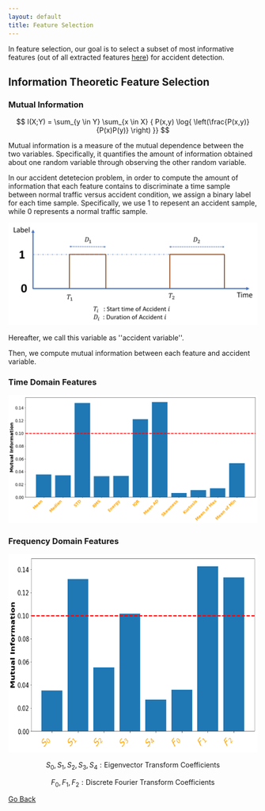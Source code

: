```yaml
---
layout: default
title: Feature Selection
---
```


In feature selection, our goal is to select a subset of most informative features (out of all extracted features [here](./feat_extract.html)) for accident detection. 

## Information Theoretic Feature Selection

### Mutual Information

$$ I(X;Y) = \sum_{y \in Y} \sum_{x \in X}  { P(x,y) \log{ \left(\frac{P(x,y)}{P(x)P(y)} \right) }} $$

Mutual information is a measure of the mutual dependence between the two variables. Specifically, it quantifies the amount of information obtained about one random variable through observing the other random variable. 

In our accident detetecion problem, in order to compute the amount of information that each feature contains to discriminate a time sample between normal traffic versus accident condition, we assign a binary label for each time sample. Specifically, we use $1$ to repesent an accident sample, while $0$ represents a normal traffic sample. 

![labels](../images/labels.png)

Hereafter, we call this variable as ''accident variable''.

Then, we compute mutual information between each feature and accident variable. 

### Time Domain Features

![MI_time](../images/mi_time.png)

### Frequency Domain Features


 <p align="center">
       <img src="../images/mi_freq.png" height="400" width="700">
   </p>


$$ S_0,S_1,S_2,S_3,S_4 : \text{Eigenvector Transform Coefficients} $$

$$ F_0,F_1,F_2 : \text{Discrete Fourier Transform Coefficients} $$


[Go Back](../)
